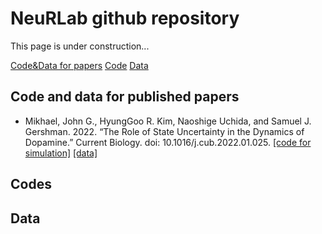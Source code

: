 # NeuRLab github repository
This page is under construction...

[Code&Data for papers](Code-and-data-for-published-papers)
[Code](#Codes) 
[Data](#Data) 

## Code and data for published papers
* Mikhael, John G., HyungGoo R. Kim, Naoshige Uchida, and Samuel J. Gershman. 2022. “The Role of State Uncertainty in the Dynamics of Dopamine.” Current Biology. doi: 10.1016/j.cub.2022.01.025.  [[code for simulation]](https://github.com/jgmikhael/ramping)   [[data]](https://figshare.com/articles/dataset/The_role_of_state_uncertainty_in_the_dynamics_of_dopamine/16706788)


## Codes

## Data
